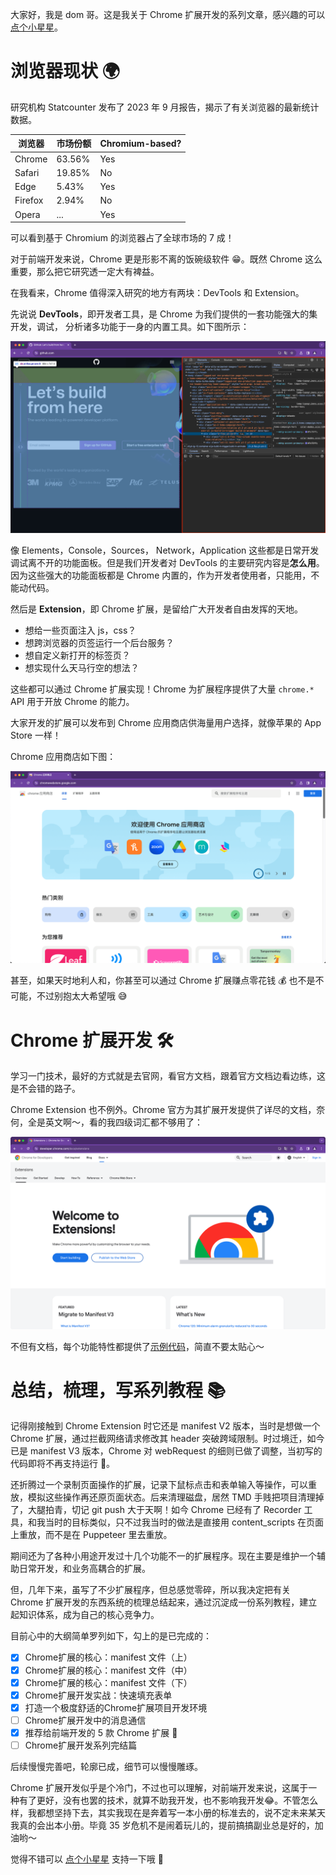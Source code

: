 大家好，我是 dom 哥。这是我关于 Chrome 扩展开发的系列文章，感兴趣的可以 [点个小星星](https://github.com/dom-bro/chrome-extension-development)。

# 浏览器现状 🌍

研究机构 Statcounter 发布了 2023 年 9 月报告，揭示了有关浏览器的最新统计数据。

| 浏览器  | 市场份额 | Chromium-based? |
| ------- | -------- | --------------- |
| Chrome  | 63.56%   | Yes             |
| Safari  | 19.85%   | No              |
| Edge    | 5.43%    | Yes             |
| Firefox | 2.94%    | No              |
| Opera   | ...      | Yes             |

可以看到基于 Chromium 的浏览器占了全球市场的 7 成！

对于前端开发来说，Chrome 更是形影不离的饭碗级软件 😁。既然 Chrome 这么重要，那么把它研究透一定大有裨益。

在我看来，Chrome 值得深入研究的地方有两块：DevTools 和 Extension。

先说说 **DevTools**，即开发者工具，是 Chrome 为我们提供的一套功能强大的集开发，调试， 分析诸多功能于一身的内置工具。如下图所示：

![](DevTools.png)

像 Elements，Console，Sources， Network，Application 这些都是日常开发调试离不开的功能面板。但是我们开发者对 DevTools 的主要研究内容是**怎么用**。因为这些强大的功能面板都是 Chrome 内置的，作为开发者使用者，只能用，不能动代码。

然后是 **Extension**，即 Chrome 扩展，是留给广大开发者自由发挥的天地。

- 想给一些页面注入 js，css？
- 想跨浏览器的页签运行一个后台服务？
- 想自定义新打开的标签页？
- 想实现什么天马行空的想法？

这些都可以通过 Chrome 扩展实现！Chrome 为扩展程序提供了大量 `chrome.*` API 用于开放 Chrome 的能力。

大家开发的扩展可以发布到 Chrome 应用商店供海量用户选择，就像苹果的 App Store 一样！

Chrome 应用商店如下图：

![](cws.png)

甚至，如果天时地利人和，你甚至可以通过 Chrome 扩展赚点零花钱 💰 也不是不可能，不过别抱太大希望哦 😅

# Chrome 扩展开发 🛠️

学习一门技术，最好的方式就是去官网，看官方文档，跟着官方文档边看边练，这是不会错的路子。

Chrome Extension 也不例外。Chrome 官方为其扩展开发提供了详尽的文档，奈何，全是英文啊～，看的我四级词汇都不够用了：

![](extension.png)

不但有文档，每个功能特性都提供了[示例代码](https://github.com/GoogleChrome/chrome-extensions-samples)，简直不要太贴心～

# 总结，梳理，写系列教程 📚

记得刚接触到 Chrome Extension 时它还是 manifest V2 版本，当时是想做一个 Chrome 扩展，通过拦截网络请求修改其 header 突破跨域限制。时过境迁，如今已是 manifest V3 版本，Chrome 对 webRequest 的细则已做了调整，当初写的代码即将不再支持运行 🥹。

还折腾过一个录制页面操作的扩展，记录下鼠标点击和表单输入等操作，可以重放，模拟这些操作再还原页面状态。后来清理磁盘，居然 TMD 手贱把项目清理掉了，大腿拍青，切记 git push 大于天啊！如今 Chrome 已经有了 Recorder 工具，和我当时的目标类似，只不过我当时的做法是直接用 content_scripts 在页面上重放，而不是在 Puppeteer 里去重放。

期间还为了各种小用途开发过十几个功能不一的扩展程序。现在主要是维护一个辅助日常开发，和业务高耦合的扩展。

但，几年下来，虽写了不少扩展程序，但总感觉零碎，所以我决定把有关 Chrome 扩展开发的东西系统的梳理总结起来，通过沉淀成一份系列教程，建立起知识体系，成为自己的核心竞争力。

目前心中的大纲简单罗列如下，勾上的是已完成的：

- [x] Chrome扩展的核心：manifest 文件（上）
- [x] Chrome扩展的核心：manifest 文件（中）
- [x] Chrome扩展的核心：manifest 文件（下）
- [x] Chrome扩展开发实战：快速填充表单
- [x] 打造一个极度舒适的Chrome扩展项目开发环境
- [ ] Chrome扩展开发中的消息通信
- [x] 推荐给前端开发的 5 款 Chrome 扩展 🚀
- [ ] Chrome扩展开发系列完结篇

后续慢慢完善吧，轮廓已成，细节可以慢慢雕琢。

Chrome 扩展开发似乎是个冷门，不过也可以理解，对前端开发来说，这属于一种有了更好，没有也罢的技术，就算不助我开发，也不影响我开发😂。不管怎么样，我都想坚持下去，其实我现在是奔着写一本小册的标准去的，说不定未来某天我真的会出本小册。毕竟 35 岁危机不是闹着玩儿的，提前搞搞副业总是好的，加油哟～

觉得不错可以 [点个小星星](https://github.com/dom-bro/chrome-extension-development) 支持一下哦 🌹

